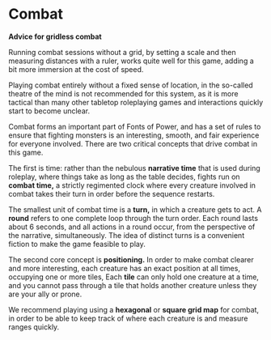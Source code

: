 # Combat

<div class="infobox">

**Advice for gridless combat**

Running combat sessions without a grid, by setting a scale and then measuring distances with a ruler, works quite well for this game, adding a bit more immersion at the cost of speed. 

Playing combat entirely without a fixed sense of location, in the so-called theatre of the mind is not recommended for this system, as it is more tactical than many other tabletop roleplaying games and interactions quickly start to become unclear. 
</div>

Combat forms an important part of Fonts of Power, and has a set of rules to ensure that fighting monsters is an interesting, smooth, and fair experience for everyone involved. There are two critical concepts that drive combat in this game. 

The first is time: rather than the nebulous **narrative time** that is used during roleplay, where things take as long as the table decides, fights run on **combat time,** a strictly regimented clock where every creature involved in combat takes their turn in order before the sequence restarts. 

The smallest unit of combat time is a **turn,** in which a creature gets to act. A **round** refers to one complete loop through the turn order. Each round lasts about 6 seconds, and all actions in a round occur, from the perspective of the narrative, simultaneously. The idea of distinct turns is a convenient fiction to make the game feasible to play.

The second core concept is **positioning.** In order to make combat clearer and more interesting, each creature has an exact position at all times, occupying one or more tiles, Each **tile** can only hold one creature at a time, and you cannot pass through a tile that holds another creature unless they are your ally or prone. 

We recommend playing using a **hexagonal** or **square grid map** for combat, in order to be able to keep track of where each creature is and measure ranges quickly. 
